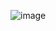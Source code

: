 ![image](https://github.com/VenkataSuryaKamal/credit_card_form/assets/129048183/6bb866a1-c6c8-4ddf-864a-12607022365f)
